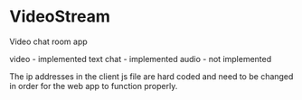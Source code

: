 # VideoStream

Video chat room app

video - implemented
text chat - implemented
audio - not implemented

The ip addresses in the client js file are hard coded and need to be changed in order for the web app to function properly.

